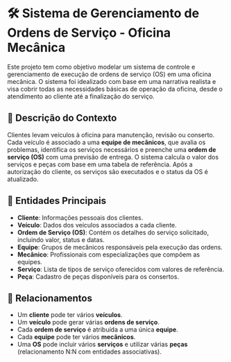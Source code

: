 # 🛠️ Sistema de Gerenciamento de Ordens de Serviço - Oficina Mecânica

Este projeto tem como objetivo modelar um sistema de controle e gerenciamento de execução de ordens de serviço (OS) em uma oficina mecânica. O sistema foi idealizado com base em uma narrativa realista e visa cobrir todas as necessidades básicas de operação da oficina, desde o atendimento ao cliente até a finalização do serviço.

## 📘 Descrição do Contexto

Clientes levam veículos à oficina para manutenção, revisão ou conserto. Cada veículo é associado a uma **equipe de mecânicos**, que avalia os problemas, identifica os serviços necessários e preenche uma **ordem de serviço (OS)** com uma previsão de entrega. O sistema calcula o valor dos serviços e peças com base em uma tabela de referência. Após a autorização do cliente, os serviços são executados e o status da OS é atualizado.

## 🧱 Entidades Principais

- **Cliente**: Informações pessoais dos clientes.
- **Veículo**: Dados dos veículos associados a cada cliente.
- **Ordem de Serviço (OS)**: Contém os detalhes do serviço solicitado, incluindo valor, status e datas.
- **Equipe**: Grupos de mecânicos responsáveis pela execução das ordens.
- **Mecânico**: Profissionais com especializações que compõem as equipes.
- **Serviço**: Lista de tipos de serviço oferecidos com valores de referência.
- **Peça**: Cadastro de peças disponíveis para os consertos.

## 🧩 Relacionamentos

- Um **cliente** pode ter vários **veículos**.
- Um **veículo** pode gerar várias **ordens de serviço**.
- Cada **ordem de serviço** é atribuída a uma única **equipe**.
- Cada **equipe** pode ter vários **mecânicos**.
- Uma **OS** pode incluir vários **serviços** e utilizar várias **peças** (relacionamento N:N com entidades associativas).
